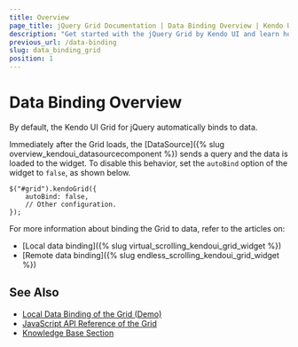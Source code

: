 ```yaml
---
title: Overview
page_title: jQuery Grid Documentation | Data Binding Overview | Kendo UI
description: "Get started with the jQuery Grid by Kendo UI and learn how to disable the default data binding behavior and how to bind the Grid to local data arrays and to remote data sources."
previous_url: /data-binding
slug: data_binding_grid
position: 1
---
```


# Data Binding Overview

By default, the Kendo UI Grid for jQuery automatically binds to data.

Immediately after the Grid loads, the [DataSource]({% slug overview_kendoui_datasourcecomponent %}) sends a query and the data is loaded to the widget. To disable this behavior, set the `autoBind` option of the widget to `false`, as shown below.

    $("#grid").kendoGrid({
        autoBind: false,
        // Other configuration.
    });

For more information about binding the Grid to data, refer to the articles on:
* [Local data binding]({% slug virtual_scrolling_kendoui_grid_widget %})
* [Remote data binding]({% slug endless_scrolling_kendoui_grid_widget %})

## See Also

* [Local Data Binding of the Grid (Demo)](https://demos.telerik.com/kendo-ui/grid/local-data-binding)
* [JavaScript API Reference of the Grid](/api/javascript/ui/grid)
* [Knowledge Base Section](/knowledge-base)
